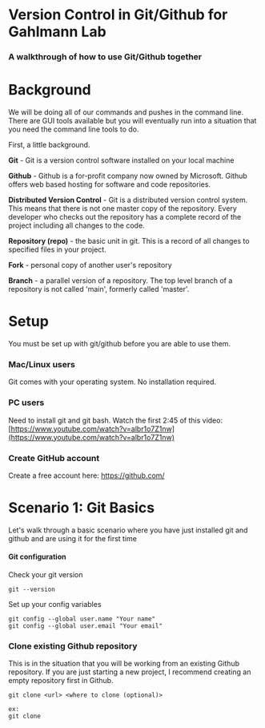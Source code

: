 # Version Control in Git/Github for Gahlmann Lab

### A walkthrough of how to use Git/Github together

# Background

We will be doing all of our commands and pushes in the command line. There are GUI tools available but you will eventually run into a situation that you need the command line tools to do. 

First, a little background.

**Git** - Git is a version control software installed on your local machine

**Github** - Github is a for-profit company now owned by Microsoft. Github offers web based hosting for software and code repositories.

**Distributed Version Control** - Git is a distributed version control system. This means that there is not one master copy of the repository. Every developer who checks out the repository has a complete record of the project including all changes to the code. 

**Repository (repo)** - the basic unit in git. This is a record of all changes to specified files in your project.

**Fork** - personal copy of another user's repository

**Branch** - a parallel version of a repository. The top level branch of a repository is not called 'main', formerly called 'master'. 

# Setup

You must be set up with git/github before you are able to use them. 

### Mac/Linux users
Git comes with your operating system. No installation required.

### PC users
Need to install git and git bash. Watch the first 2:45 of this video: [https://www.youtube.com/watch?v=albr1o7Z1nw](https://www.youtube.com/watch?v=albr1o7Z1nw)

### Create GitHub account
Create a free account here: https://github.com/

# Scenario 1: Git Basics

Let's walk through a basic scenario where you have just installed git and github and are using it for the first time

#### Git configuration
Check your git version
```
git --version
```

Set up your config variables
```
git config --global user.name "Your name"
git config --global user.email "Your email"
```

### Clone existing Github repository
This is in the situation that you will be working from an existing Github repository. If you are just starting a new project, I recommend creating an empty repository first in Github.

```
git clone <url> <where to clone (optional)>

ex:
git clone 
```
